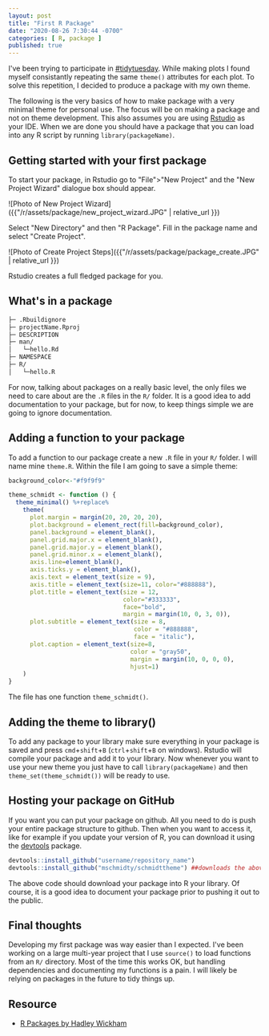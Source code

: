 ```yaml
---
layout: post
title: "First R Package"
date: "2020-08-26 7:30:44 -0700"
categories: [ R, package ]
published: true
---
```


I've been trying to participate in [#tidytuesday](https://github.com/rfordatascience/tidytuesday).  While making plots I found myself consistantly repeating the same `theme()` attributes for each plot.  To solve this repetition, I decided to produce a package with my own theme. 

The following is the very basics of how to make package with a very minimal theme for personal use.  The focus will be on making a package  and not on theme development.  This also assumes you are using [Rstudio](https://rstudio.com/products/rstudio/#rstudio-desktop) as your IDE. When we are done you should have a package that you can load into any R script by running `library(packageName)`. 

## Getting started with your first package
To start your package, in Rstudio go to "File">"New Project" and the "New Project Wizard" dialogue box should appear. 

![Photo of New Project Wizard]({{"/r/assets/package/new_project_wizard.JPG" | relative_url }})

Select "New Directory" and then "R Package". Fill in the package name and select "Create Project".

![Photo of Create Project Steps]({{"/r/assets/package/package_create.JPG" | relative_url }})

Rstudio creates a full fledged package for you.  

## What's in a package

```bash
├─ .Rbuildignore 
├─ projectName.Rproj 
├─ DESCRIPTION
├─ man/
│   └─hello.Rd
├─ NAMESPACE
├─ R/
│   └─hello.R
```

For now, talking about packages on a really basic level, the only files we need to care about are the `.R` files in the `R/` folder. It is a good idea to add documentation to your package, but for now, to keep things simple we are going to ignore documentation. 

## Adding a function to your package
To add a function to our package create a new `.R` file in your `R/` folder. I will name mine `theme.R`.  Within the file I am going to save a simple theme: 

```r
background_color<-"#f9f9f9"

theme_schmidt <- function () {
  theme_minimal() %+replace%
    theme(
      plot.margin = margin(20, 20, 20, 20),
      plot.background = element_rect(fill=background_color),
      panel.background = element_blank(),
      panel.grid.major.x = element_blank(),
      panel.grid.major.y = element_blank(),
      panel.grid.minor.x = element_blank(),
      axis.line=element_blank(),
      axis.ticks.y = element_blank(),
      axis.text = element_text(size = 9),
      axis.title = element_text(size=11, color="#888888"),
      plot.title = element_text(size = 12,
                                color="#333333",
                                face="bold",
                                margin = margin(10, 0, 3, 0)),
      plot.subtitle = element_text(size = 8,
                                   color = "#888888",
                                   face = "italic"),
      plot.caption = element_text(size=8,
                                  color = "gray50",
                                  margin = margin(10, 0, 0, 0),
                                  hjust=1)
    )
}
```
The file has one function `theme_schmidt()`.  

## Adding the theme to library()
To add any package to your library make sure everything in your package is saved and press `cmd`+`shift`+`B` (`ctrl`+`shift`+`B` on windows).  Rstudio will compile your package and add it to your library.  Now whenever you want to use your new theme you just have to call `library(packageName)` and then `theme_set(theme_schmidt())` will be ready to use. 

## Hosting your package on GitHub 
If you want you can put your package on github.  All you need to do is push your entire package structure to github.  Then when you want to access it, like for example if you update your version of R, you can download it using the [devtools](https://www.rdocumentation.org/packages/devtools/versions/1.13.6) package.

```r
devtools::install_github("username/repository_name") 
devtools::install_github("mschmidty/schmidttheme") ##downloads the above package. 
```

The above code should download your package into R your library.  Of course, it is a good idea to document your package prior to pushing it out to the public. 

## Final thoughts
Developing my first package was way easier than I expected.  I've been working on a large multi-year project that I use `source()` to load functions from an `R/` directory. Most of the time this works OK, but handling dependencies and documenting my functions is a pain.  I will likely be relying on packages in the future to tidy things up. 

## Resource
* [R Packages by Hadley Wickham](https://r-pkgs.org/)